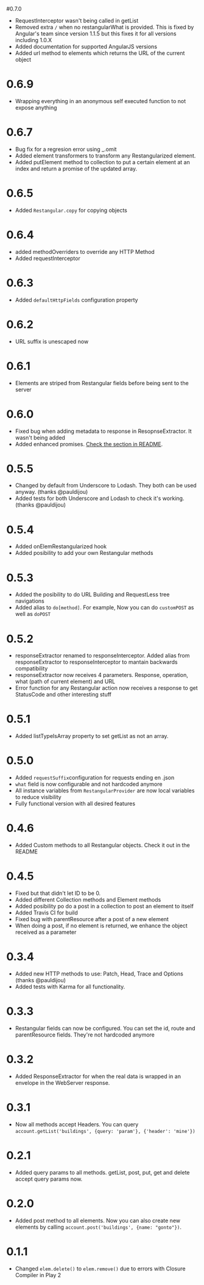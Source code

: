 #0.7.0
* RequestInterceptor wasn't being called in getList
* Removed extra `/` when no restangularWhat is provided. This is fixed by Angular's team since version 1.1.5 but this fixes it for all versions including 1.0.X
* Added documentation for supported AngularJS versions
* Added url method to elements which returns the URL of the current object

# 0.6.9
* Wrapping everything in an anonymous self executed function to not expose anything

# 0.6.7
* Bug fix for a regresion error using _.omit
* Added element transformers to transform any Restangularized element.
* Added putElement method to collection to put a certain element at an index and return a promise of the updated array.

# 0.6.5
* Added `Restangular.copy` for copying objects

# 0.6.4
* added methodOverriders to override any HTTP Method
* Added requestInterceptor

# 0.6.3
* Added `defaultHttpFields` configuration property

# 0.6.2
* URL suffix is unescaped now

# 0.6.1
* Elements are striped from Restangular fields before being sent to the server

# 0.6.0
* Fixed bug when adding metadata to response in ResopnseExtractor. It wasn't being added
* Added enhanced promises. [Check the section in README](https://github.com/mgonto/restangular/blob/master/README.md#enhanced-promises).

# 0.5.5
* Changed by default from Underscore to Lodash. They both can be used anyway. (thanks @pauldijou)
* Added tests for both Underscore and Lodash to check it's working. (thanks @pauldijou)

# 0.5.4
* Added onElemRestangularized hook
* Added posibility to add your own Restangular methods

# 0.5.3
* Added the posibility to do URL Building and RequestLess tree navigations
* Added alias to `do[method]`. For example, Now you can do `customPOST` as well as `doPOST`

# 0.5.2
* responseExtractor renamed to responseInterceptor. Added alias from responseExtractor to responseInterceptor to mantain backwards compatibility
* responseExtractor now receives 4 parameters. Response, operation, what (path of current element) and URL
* Error function for any Restangular action now receives a response to get StatusCode and other interesting stuff

# 0.5.1
* Added listTypeIsArray property to set getList as not an array.

# 0.5.0
* Added `requestSuffix`configuration for requests ending en .json
* `what` field is now configurable and not hardcoded anymore
* All instance variables from `RestangularProvider` are now local variables to reduce visibility
* Fully functional version with all desired features

# 0.4.6
* Added Custom methods to all Restangular objects. Check it out in the README

# 0.4.5
* Fixed but that didn't let ID to be 0.
* Added different Collection methods and Element methods
* Added posibility po do a post in a collection to post an element to itself
* Added Travis CI for build
* Fixed bug with parentResource after a post of a new element
* When doing a post, if no element is returned, we enhance the object received as a parameter

# 0.3.4
* Added new HTTP methods to use: Patch, Head, Trace and Options (thanks @pauldijou)
* Added tests with Karma for all functionality.

# 0.3.3
* Restangular fields can now be configured. You can set the id, route and parentResource fields. They're not hardcoded anymore

# 0.3.2
* Added ResponseExtractor for when the real data is wrapped in an envelope in the WebServer response.

# 0.3.1

* Now all methods accept Headers. You can query `account.getList('buildings', {query: 'param'}, {'header': 'mine'})`

# 0.2.1

* Added query params to all methods. getList, post, put, get and delete accept query params now.

# 0.2.0
* Added post method to all elements. Now you can also create new elements by calling `account.post('buildings', {name: "gonto"})`. 

# 0.1.1
* Changed `elem.delete()` to `elem.remove()` due to errors with Closure Compiler in Play 2 
